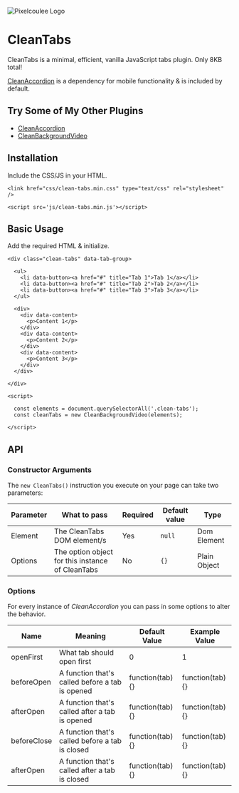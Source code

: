 ![Pixelcoulee Logo](https://siasky.net/AABLe6NEcRQSDcamGmncceJG0yMsFdtDMNQ0ghcqLyS5qQ)

# CleanTabs
CleanTabs is a minimal, efficient, vanilla JavaScript tabs plugin. Only 8KB total!

[CleanAccordion](https://github.com/jordanpinski/CleanAccordion) is a dependency for mobile functionality & is included by default.

## Try Some of My Other Plugins
- [CleanAccordion](https://github.com/jordanpinski/CleanAccordion)
- [CleanBackgroundVideo](https://github.com/jordanpinski/CleanBackgroundVideo)

## Installation
Include the CSS/JS in your HTML.

```
<link href="css/clean-tabs.min.css" type="text/css" rel="stylesheet" />
```
```
<script src='js/clean-tabs.min.js'></script>
```

## Basic Usage
Add the required HTML & initialize.
```
<div class="clean-tabs" data-tab-group>

  <ul>
    <li data-button><a href="#" title="Tab 1">Tab 1</a></li>
    <li data-button><a href="#" title="Tab 2">Tab 2</a></li>
    <li data-button><a href="#" title="Tab 3">Tab 3</a></li>
  </ul>

  <div>
    <div data-content>
      <p>Content 1</p>
    </div>
    <div data-content>
      <p>Content 2</p>
    </div>
    <div data-content>
      <p>Content 3</p>
    </div>
  </div>

</div>
```
```
<script>

  const elements = document.querySelectorAll('.clean-tabs');
  const cleanTabs = new CleanBackgroundVideo(elements);

</script>
```


## API
### Constructor Arguments
The `new CleanTabs()` instruction you execute on your page can take two parameters:

| Parameter | What to pass | Required | Default value | Type |
| --------- | ------------ | -------- | ------------- | ---- |
| Element | The CleanTabs DOM element/s | Yes | `null` | Dom Element |
| Options | The option object for this instance of CleanTabs | No | `{}` | Plain Object |

### Options
For every instance of *CleanAccordion* you can pass in some options to alter the behavior.

| Name | Meaning | Default Value | Example Value |
| ---- | ------- | ------------- | ------------- |
| openFirst | What tab should open first | 0 | 1 |
| beforeOpen | A function that's called before a tab is opened | function(tab) {} | function(tab) {} |
| afterOpen | A function that's called after a tab is opened | function(tab) {} | function(tab) {} |
| beforeClose | A function that's called before a tab is closed | function(tab) {} | function(tab) {} |
| afterOpen | A function that's called after a tab is closed | function(tab) {} | function(tab) {} |